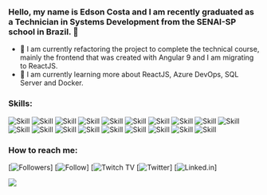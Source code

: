 ### Hello, my name is Edson Costa and I am recently graduated as a Technician in Systems Development from the SENAI-SP school in Brazil. 👋


- 🔭 I am currently refactoring the project to complete the technical course, mainly the frontend that was created with Angular 9 and I am migrating to ReactJS.
- 🌱 I am currently learning more about ReactJS, Azure DevOps, SQL Server and Docker.
### Skills:
![Skill](https://img.shields.io/badge/Xamarin-3498DB?style=for-the-badge&logo=xamarin&logoColor=white)
![Skill](https://img.shields.io/badge/HTML-239120?style=for-the-badge&logo=html5&logoColor=white)
![Skill](https://img.shields.io/badge/HTML5-E34F26?style=for-the-badge&logo=html5&logoColor=white)
![Skill](https://img.shields.io/badge/CSS-239120?&style=for-the-badge&logo=css3&logoColor=white)
![Skill](https://img.shields.io/badge/CSS3-1572B6?style=for-the-badge&logo=css3&logoColor=white)
![Skill](https://img.shields.io/badge/JavaScript-323330?style=for-the-badge&logo=javascript&logoColor=F7DF1E)
![Skill](https://img.shields.io/badge/C%23-239120?style=for-the-badge&logo=c-sharp&logoColor=white)
![Skill](https://img.shields.io/badge/.NET-5C2D91?style=for-the-badge&logo=.net&logoColor=white)
![Skill](https://img.shields.io/badge/React-20232A?style=for-the-badge&logo=react&logoColor=61DAFB)
![Skill](https://img.shields.io/badge/Angular-DD0031?style=for-the-badge&logo=angular&logoColor=white)
![Skill](https://img.shields.io/badge/Bootstrap-563D7C?style=for-the-badge&logo=bootstrap&logoColor=white)
![Skill](https://img.shields.io/badge/MySQL-00000F?style=for-the-badge&logo=mysql&logoColor=white)
![Skill](https://img.shields.io/badge/Heroku-430098?style=for-the-badge&logo=heroku&logoColor=white)
![Skill](https://img.shields.io/badge/Microsoft_Azure-0089D6?style=for-the-badge&logo=microsoft-azure&logoColor=white)
![Skill](https://img.shields.io/badge/Microsoft_SQL_Server-CC2927?style=for-the-badge&logo=microsoft-sql-server&logoColor=white)
![Skill](https://img.shields.io/badge/Visual_Studio_Code-0078D4?style=for-the-badge&logo=visual%20studio%20code&logoColor=white)
![Skill](https://img.shields.io/badge/Visual_Studio_2019-5C2D91?style=for-the-badge&logo=visual%20studio&logoColor=white)
![Skill](https://img.shields.io/badge/Docker-2CA5E0?style=for-the-badge&logo=docker&logoColor=white)
![Skill](https://img.shields.io/badge/Git-F05032?style=for-the-badge&logo=git&logoColor=white)


### How to reach me: 

[![Followers](https://img.shields.io/github/followers/edsont8?label=Followers&style=for-the-badge)]
[![Follow](https://img.shields.io/github/followers/edsont8?color=very%20dark%20green&label=Follow&style=for-the-badge)]
[![Twitch TV](https://img.shields.io/twitch/status/best_in_live?color=blueviolet&style=for-the-badge)
[![Twitter](https://img.shields.io/twitter/url?color=lightblue&label=Twitter&style=for-the-badge&url=https%3A%2F%2Ftwitter.com%2F%2FEdsonCa92953160)]
[![Linked.in](https://img.shields.io/badge/LinkedIn-0077B5?style=for-the-badge&logo=linkedin&logoColor=white&url=https://www.linkedin.com/in/edson-costa-carneiro-da-silva-20a1a5203)]

<a href="https://twitch.tv/best_in_live"><img src="https://img.shields.io/twitch/status/best_in_live?color=blueviolet&style=for-the-badge"></a>
